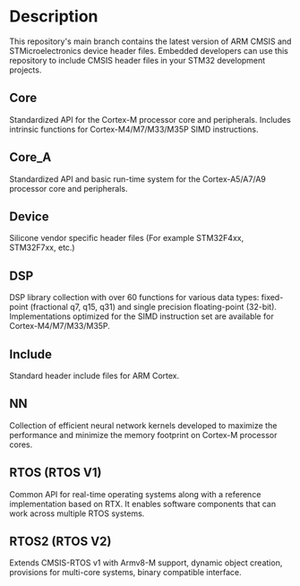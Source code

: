 # Description

This repository's main branch contains the latest version of ARM CMSIS and STMicroelectronics device header files. Embedded developers can use this repository to include CMSIS header files in your STM32 development projects.

## Core

Standardized API for the Cortex-M processor core and peripherals. Includes intrinsic functions for Cortex-M4/M7/M33/M35P SIMD instructions.

## Core_A

Standardized API and basic run-time system for the Cortex-A5/A7/A9 processor core and peripherals.

## Device

Silicone vendor specific header files (For example STM32F4xx, STM32F7xx, etc.)

## DSP

DSP library collection with over 60 functions for various data types: fixed-point (fractional q7, q15, q31) and single precision floating-point (32-bit). Implementations optimized for the SIMD instruction set are available for Cortex-M4/M7/M33/M35P.

## Include

Standard header include files for ARM Cortex.

## NN

Collection of efficient neural network kernels developed to maximize the performance and minimize the memory footprint on Cortex-M processor cores.

## RTOS (RTOS V1)

Common API for real-time operating systems along with a reference implementation based on RTX. It enables software components that can work across multiple RTOS systems.

## RTOS2 (RTOS V2)

Extends CMSIS-RTOS v1 with Armv8-M support, dynamic object creation, provisions for multi-core systems, binary compatible interface.




